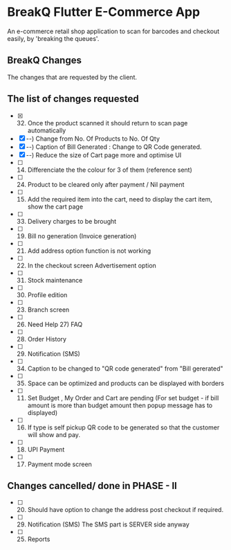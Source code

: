 # BreakQ Flutter E-Commerce App

An e-commerce retail shop application to scan for barcodes and checkout easily, by 'breaking the queues'.

## BreakQ Changes
The changes that are requested by the client.

## The list of changes requested

- [x] 32) Once the product scanned it should return to scan page automatically
- [x] --) Change from No. Of Products to No. Of Qty
- [x] --) Caption of Bill Generated : Change to QR Code generated.
- [x] --) Reduce the size of Cart page more and optimise UI
- [ ] 14) Differenciate the the colour for 3 of them (reference sent)
- [ ] 24) Product to be cleared only after payment / Nil payment
- [ ] 15) Add the required item into the cart, need to display the cart item, show the cart page
- [ ] 33) Delivery charges to be brought
- [ ] 19) Bill no generation (Invoice generation)
- [ ] 21) Add address option function is not working
- [ ] 22) In the checkout screen Advertisement option
- [ ] 31) Stock maintenance
- [ ] 30) Profile edition
- [ ] 23) Branch screen
- [ ] 26) Need Help 27) FAQ
- [ ] 28) Order History
- [ ] 29) Notification (SMS)
- [ ] 34) Caption to be changed to "QR code generated" from "Bill gererated"
- [ ] 35) Space can be optimized and products can be displayed with borders
- [ ] 11) Set Budget , My Order and Cart are pending (For set budget - if bill amount is more than budget amount then popup message has to displayed)
- [ ] 16) If type is self pickup QR code to be generated so that the customer will show and pay.
- [ ] 18) UPI Payment
- [ ] 17) Payment mode screen

## Changes cancelled/ done in PHASE - II

- [ ] 20) Should have option to change the address post checkout if required.
- [ ] 29) Notification (SMS) The SMS part is SERVER side anyway
- [ ] 25) Reports